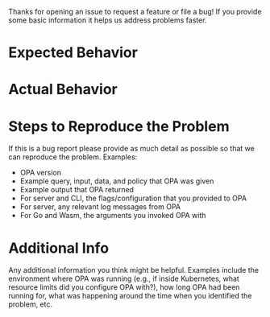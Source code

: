 Thanks for opening an issue to request a feature or file a bug! If you provide some
basic information it helps us address problems faster.

# Expected Behavior

# Actual Behavior

# Steps to Reproduce the Problem

If this is a bug report please provide as much detail as possible so that we can
reproduce the problem. Examples:

* OPA version
* Example query, input, data, and policy that OPA was given
* Example output that OPA returned
* For server and CLI, the flags/configuration that you provided to OPA
* For server, any relevant log messages from OPA
* For Go and Wasm, the arguments you invoked OPA with

# Additional Info

Any additional information you think might be helpful. Examples include the environment
where OPA was running (e.g., if inside Kubernetes, what resource limits did you configure
OPA with?), how long OPA had been running for, what was happening around the time
when you identified the problem, etc.
